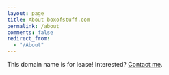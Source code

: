 ```yaml
---
layout: page
title: About boxofstuff.com
permalink: /about
comments: false
redirect_from: 
  - "/About"
---
```

This domain name is for lease! Interested? [Contact me](https://www.chrishammond.com/contact).
